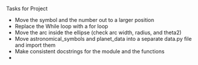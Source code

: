 Tasks for Project
* Move the symbol and the number out to a larger position
* Replace the While loop with a for loop
* Move the arc inside the ellipse (check arc width, radius, and theta2)
* Move astronomical_symbols and planet_data into a separate data.py file and import them
* Make consistent docstrings for the module and the functions
* 